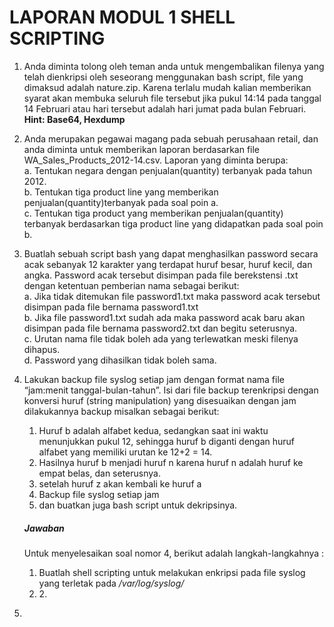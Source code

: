 <h1>LAPORAN MODUL 1 SHELL SCRIPTING</h1>

<ol>
        <li><p>Anda diminta tolong oleh teman anda untuk mengembalikan filenya yang telah dienkripsi oleh seseorang menggunakan bash script, file yang dimaksud adalah nature.zip. Karena terlalu mudah kalian memberikan syarat akan membuka seluruh file tersebut jika pukul 14:14 pada tanggal 14 Februari atau hari tersebut adalah hari jumat pada bulan Februari.
                <b>Hint: Base64, Hexdump</b>
        </p></li>
        <li><p>Anda merupakan pegawai magang pada sebuah perusahaan retail, dan anda diminta untuk memberikan laporan berdasarkan file WA_Sales_Products_2012-14.csv. Laporan yang diminta berupa:<br>
a. Tentukan negara dengan penjualan(quantity) terbanyak pada tahun 2012.<br>
b. Tentukan tiga product line yang memberikan penjualan(quantity)terbanyak pada soal poin a.<br>
c. Tentukan tiga product yang memberikan penjualan(quantity) terbanyak berdasarkan tiga product line yang didapatkan pada soal poin b.
        </p></li>
        <li><p>Buatlah sebuah script bash yang dapat menghasilkan password secara acak sebanyak 12 karakter yang terdapat huruf besar, huruf kecil, dan angka. Password acak tersebut disimpan pada file berekstensi .txt dengan ketentuan pemberian nama sebagai berikut: <br>
a. Jika tidak ditemukan file password1.txt maka password acak tersebut disimpan pada file bernama password1.txt<br>
b. Jika file password1.txt sudah ada maka password acak baru akan disimpan pada file bernama password2.txt dan begitu seterusnya.<br>
c. Urutan nama file tidak boleh ada yang terlewatkan meski filenya dihapus.<br>
d. Password yang dihasilkan tidak boleh sama.
</p></li>
<li>
<p>Lakukan backup file syslog setiap jam dengan format nama file “jam:menit tanggal-bulan-tahun”. Isi dari file backup terenkripsi dengan konversi huruf (string manipulation) yang disesuaikan dengan jam dilakukannya backup misalkan sebagai berikut:<br>
<ol><li>Huruf b adalah alfabet kedua, sedangkan saat ini waktu menunjukkan pukul 12, sehingga huruf b diganti dengan huruf alfabet yang      
         memiliki urutan ke 12+2 = 14.</li>
    <li>Hasilnya huruf b menjadi huruf n karena huruf n adalah huruf ke empat belas, dan seterusnya.</li>
    <li>setelah huruf z akan kembali ke huruf a</li>
    <li>Backup file syslog setiap jam</li>
    <li>dan buatkan juga bash script untuk dekripsinya.</li>
</ol></p>
<h5>Jawaban</h5>
<p></p>
<p>Untuk menyelesaikan soal nomor 4, berikut adalah langkah-langkahnya :
<ol><li>Buatlah shell scripting untuk melakukan enkripsi pada file syslog yang terletak pada <i>/var/log/syslog/</i></li>
    <li>2. </li>
</ol></p>
</li>
<li></li></ol>
